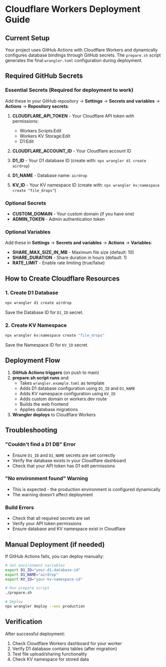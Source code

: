 # Cloudflare Workers Deployment Guide

## Current Setup
Your project uses GitHub Actions with Cloudflare Workers and dynamically configures database bindings through GitHub secrets. The `prepare.sh` script generates the final `wrangler.toml` configuration during deployment.

## Required GitHub Secrets

### Essential Secrets (Required for deployment to work)
Add these in your GitHub repository → **Settings** → **Secrets and variables** → **Actions** → **Repository secrets**:

1. **CLOUDFLARE_API_TOKEN** - Your Cloudflare API token with permissions:
   - Workers Scripts:Edit
   - Workers KV Storage:Edit  
   - D1:Edit

2. **CLOUDFLARE_ACCOUNT_ID** - Your Cloudflare account ID

3. **D1_ID** - Your D1 database ID (create with: `npx wrangler d1 create airdrop`)

4. **D1_NAME** - Database name: `airdrop`

5. **KV_ID** - Your KV namespace ID (create with: `npx wrangler kv:namespace create "file_drops"`)

### Optional Secrets
- **CUSTOM_DOMAIN** - Your custom domain (if you have one)
- **ADMIN_TOKEN** - Admin authentication token

### Optional Variables  
Add these in **Settings** → **Secrets and variables** → **Actions** → **Variables**:
- **SHARE_MAX_SIZE_IN_MB** - Maximum file size (default: 10)
- **SHARE_DURATION** - Share duration in hours (default: 1)
- **RATE_LIMIT** - Enable rate limiting (true/false)

## How to Create Cloudflare Resources

### 1. Create D1 Database
```bash
npx wrangler d1 create airdrop
```
Save the Database ID for `D1_ID` secret.

### 2. Create KV Namespace
```bash
npx wrangler kv:namespace create "file_drops"
```
Save the Namespace ID for `KV_ID` secret.

## Deployment Flow

1. **GitHub Actions triggers** (on push to main)
2. **prepare.sh script runs** and:
   - Takes `wrangler.example.toml` as template
   - Adds D1 database configuration using `D1_ID` and `D1_NAME`
   - Adds KV namespace configuration using `KV_ID`
   - Adds custom domain or workers.dev route
   - Builds the web frontend
   - Applies database migrations
3. **Wrangler deploys** to Cloudflare Workers

## Troubleshooting

### "Couldn't find a D1 DB" Error
- Ensure `D1_ID` and `D1_NAME` secrets are set correctly
- Verify the database exists in your Cloudflare dashboard
- Check that your API token has D1 edit permissions

### "No environment found" Warning
- This is expected - the production environment is configured dynamically
- The warning doesn't affect deployment

### Build Errors
- Check that all required secrets are set
- Verify your API token permissions
- Ensure database and KV namespace exist in Cloudflare

## Manual Deployment (if needed)

If GitHub Actions fails, you can deploy manually:

```bash
# Set environment variables
export D1_ID="your-d1-database-id"
export D1_NAME="airdrop" 
export KV_ID="your-kv-namespace-id"

# Run prepare script
./prepare.sh

# Deploy
npx wrangler deploy --env production
```

## Verification

After successful deployment:
1. Check Cloudflare Workers dashboard for your worker
2. Verify D1 database contains tables (after migration)
3. Test file upload/sharing functionality
4. Check KV namespace for stored data

